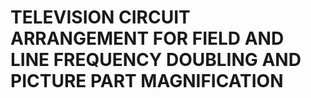 # TELEVISION CIRCUIT ARRANGEMENT FOR FIELD AND LINE FREQUENCY DOUBLING AND PICTURE PART MAGNIFICATION